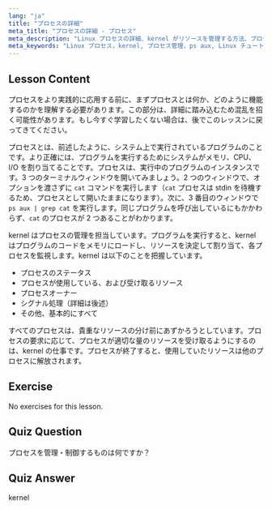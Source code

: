 ```yaml
---
lang: "ja"
title: "プロセスの詳細"
meta_title: "プロセスの詳細 - プロセス"
meta_description: "Linux プロセスの詳細、kernel がリソースを管理する方法、プロセスとは何かについて学びます。初心者向けのプロセス概念を理解します。"
meta_keywords: "Linux プロセス，kernel, プロセス管理，ps aux, Linux チュートリアル，初心者ガイド"
---
```


## Lesson Content

プロセスをより実践的に応用する前に、まずプロセスとは何か、どのように機能するのかを理解する必要があります。この部分は、詳細に踏み込むため混乱を招く可能性があります。もし今すぐ学習したくない場合は、後でこのレッスンに戻ってきてください。

プロセスとは、前述したように、システム上で実行されているプログラムのことです。より正確には、プログラムを実行するためにシステムがメモリ、CPU、I/O を割り当てることです。プロセスは、実行中のプログラムのインスタンスです。3 つのターミナルウィンドウを開いてみましょう。2 つのウィンドウで、オプションを渡さずに `cat` コマンドを実行します（`cat` プロセスは stdin を待機するため、プロセスとして開いたままになります）。次に、3 番目のウィンドウで `ps aux | grep cat` を実行します。同じプログラムを呼び出しているにもかかわらず、`cat` のプロセスが 2 つあることがわかります。

kernel はプロセスの管理を担当しています。プログラムを実行すると、kernel はプログラムのコードをメモリにロードし、リソースを決定して割り当て、各プロセスを監視します。kernel は以下のことを把握しています。

- プロセスのステータス
- プロセスが使用している、および受け取るリソース
- プロセスオーナー
- シグナル処理（詳細は後述）
- その他、基本的にすべて

すべてのプロセスは、貴重なリソースの分け前にあずかろうとしています。プロセスの要求に応じて、プロセスが適切な量のリソースを受け取るようにするのは、kernel の仕事です。プロセスが終了すると、使用していたリソースは他のプロセスに解放されます。

## Exercise

No exercises for this lesson.

## Quiz Question

プロセスを管理・制御するものは何ですか？

## Quiz Answer

kernel
